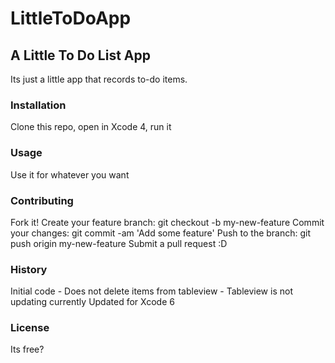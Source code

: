 # LittleToDoApp
## A Little To Do List App


Its just a little app that records to-do items. 

### Installation

Clone this repo, open in Xcode 4, run it

### Usage

Use it for whatever you want

### Contributing

Fork it!
Create your feature branch: git checkout -b my-new-feature
Commit your changes: git commit -am 'Add some feature'
Push to the branch: git push origin my-new-feature
Submit a pull request :D

### History

Initial code - Does not delete items from tableview - Tableview is not updating currently 
Updated for Xcode 6


### License

Its free?
